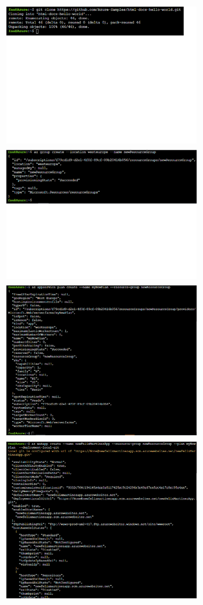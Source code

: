 ![image1](Images\image1.png)

![image2](Images\image2.png)

![image3](Images\image3.png)

![image4](Images\image4.png)